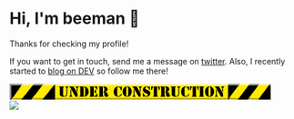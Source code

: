 # Hi, I'm beeman 🐝

Thanks for checking my profile! 

If you want to get in touch, send me a message on [twitter](https://twitter.com/beeman_nl). Also, I recently started to [blog on DEV](https://dev.to/beeman) so follow me there!

<div>
<img align="center" src="./under-construction.gif" />
</div>

<div>
<img align="center" src="https://profile-counter.glitch.me/beeman/count.svg" />
</div>
